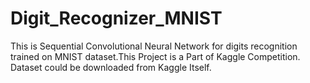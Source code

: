 # Digit_Recognizer_MNIST
This is Sequential Convolutional Neural Network for digits recognition trained on MNIST dataset.This Project is a Part of 
Kaggle Competition. Dataset could be downloaded from Kaggle Itself. 
